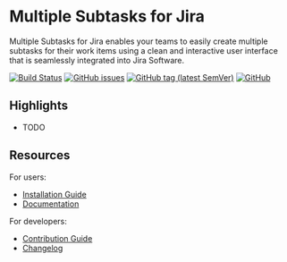 # Multiple Subtasks for Jira

Multiple Subtasks for Jira enables your teams to easily create multiple subtasks for their work items using a clean and interactive user interface that is seamlessly integrated into Jira Software.

[![Build Status](https://travis-ci.org/codescape/jira-multiple-subtasks.svg?branch=master)](https://travis-ci.org/codescape/jira-multiple-subtasks)
[![GitHub issues](https://img.shields.io/github/issues/codescape/jira-multiple-subtasks.svg)](https://github.com/codescape/jira-multiple-subtasks/issues)
[![GitHub tag (latest SemVer)](https://img.shields.io/github/tag/codescape/jira-multiple-subtasks.svg)](https://github.com/codescape/jira-multiple-subtasks/releases)
[![GitHub](https://img.shields.io/github/license/codescape/jira-multiple-subtasks.svg)](https://github.com/codescape/jira-multiple-subtasks/blob/master/LICENSE)

## Highlights

* TODO

## Resources

For users:

* [Installation Guide](http://jira-multiple-subtasks.codescape.de/installation)
* [Documentation](http://jira-multiple-subtasks.codescape.de)

For developers:

* [Contribution Guide](https://github.com/codescape/jira-multiple-subtasks/blob/master/contributing.md)
* [Changelog](https://github.com/codescape/jira-multiple-subtasks/blob/master/docs/changelog.md)
